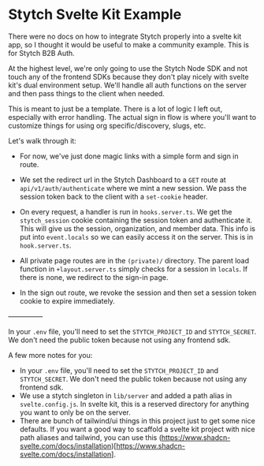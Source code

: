# Stytch Svelte Kit Example

There were no docs on how to integrate Stytch properly into a svelte kit app, so I thought it would be useful to make a community example. This is for Stytch B2B Auth.

At the highest level, we're only going to use the Stytch Node SDK and not touch any of the frontend SDKs because they don't play nicely with svelte kit's dual environment setup. We'll handle all auth functions on the server and then pass things to the client when needed.

This is meant to just be a template. There is a lot of logic I left out, especially with error handling. The actual sign in flow is where you'll want to customize things for using org specific/discovery, slugs, etc. 

Let's walk through it:

- For now, we've just done magic links with a simple form and sign in route.

- We set the redirect url in the Stytch Dashboard to a `GET` route at `api/v1/auth/authenticate` where we mint a new session. We pass the session token back to the client with a `set-cookie` header.

- On every request, a handler is run in `hooks.server.ts`. We get the `stytch_session` cookie containing the session token and authenticate it. This will give us the session, organization, and member data. This info is put into `event.locals` so we can easily access it on the server. This is in `hook.server.ts`. 

- All private page routes are in the `(private)/` directory. The parent load function in `+layout.server.ts` simply checks for a session in `locals`. If there is none, we redirect to the sign-in page. 

- In the sign out route, we revoke the session and then set a session token cookie to expire immediately.

—————

In your `.env` file, you'll need to set the `STYTCH_PROJECT_ID` and `STYTCH_SECRET`. We don't need the public token because not using any frontend sdk.

A few more notes for you: 
- In your `.env` file, you'll need to set the `STYTCH_PROJECT_ID` and `STYTCH_SECRET`. We don't need the public token because not using any frontend sdk.
- We use a stytch singleton in `lib/server` and added a path alias in `svelte.config.js`. In svelte kit, this is a reserved directory for anything you want to only be on the server.
- There are bunch of tailwind/ui things in this project just to get some nice defaults. If you want a good way to scaffold a svelte kit project with nice path aliases and tailwind, you can use this (https://www.shadcn-svelte.com/docs/installation)[https://www.shadcn-svelte.com/docs/installation].
